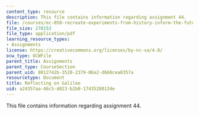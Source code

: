 ```yaml
---
content_type: resource
description: This file contains information regarding assignment 44.
file: /courses/ec-050-recreate-experiments-from-history-inform-the-future-from-the-past-galileo-january-iap-2010/a24357aa46c5d023b2b017435280134e_MITEC_050IAP10_assn44.pdf
file_size: 278153
file_type: application/pdf
learning_resource_types:
- Assignments
license: https://creativecommons.org/licenses/by-nc-sa/4.0/
ocw_type: OCWFile
parent_title: Assignments
parent_type: CourseSection
parent_uid: 8012742b-3520-2379-06a2-d660cea0357a
resourcetype: Document
title: Reflecting on Galileo
uid: a24357aa-46c5-d023-b2b0-17435280134e
---
```

This file contains information regarding assignment 44.